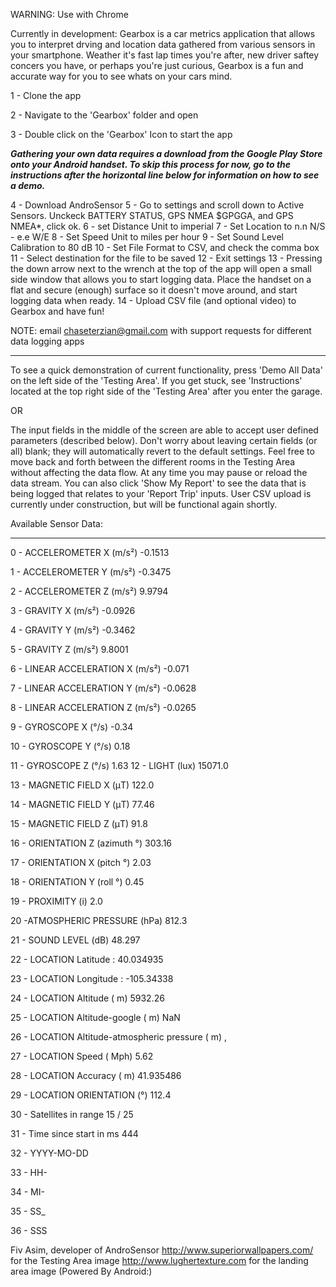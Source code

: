 WARNING: Use with Chrome

Currently in development: Gearbox is a car metrics application that allows you to interpret drving and location data gathered from various sensors in your smartphone. Weather it's fast lap times you're after, new driver saftey concers you have, or perhaps you're just curious, Gearbox is a fun and accurate way for you to see whats on your cars mind.

1 - Clone the app

2 - Navigate to the 'Gearbox' folder and open

3 - Double click on the 'Gearbox' Icon to start the app

***Gathering your own data requires a download from the Google Play Store onto your Android handset. To skip this process for now, go to the instructions after the horizontal line below for information on how to see a demo.***

4 - Download AndroSensor
5 - Go to settings and scroll down to Active Sensors.  Unckeck BATTERY STATUS, GPS 	   NMEA $GPGGA, and GPS NMEA*, click ok.
6 - set Distance Unit to imperial
7 - Set Location to n.n N/S - e.e W/E
8 - Set Speed Unit to miles per hour
9 - Set Sound Level Calibration to 80 dB
10 - Set File Format to CSV, and check the comma box
11 - Select destination for the file to be saved
12 - Exit settings
13 - Pressing the down arrow next to the wrench at the top of the app will open a small side window that allows you to start logging data.  Place the handset on a flat and secure (enough) surface so it doesn't move around, and start logging data when ready.
14 - Upload CSV file (and optional video) to Gearbox and have fun! 

NOTE: email chaseterzian@gmail.com with support requests for different data logging apps
____________________________________________________


To see a quick demonstration of current functionality, press 'Demo All Data' on the left side of the 'Testing Area'. If you get stuck, see 'Instructions' located at the top right side of the 'Testing Area' after you enter the garage.

OR

The input fields in the middle of the screen are able to accept user defined parameters (described below). Don't worry about leaving certain fields (or all) blank; they will automatically revert to the default settings. Feel free to move back and forth between the different rooms in the Testing Area without affecting the data flow.  At any time you may pause or reload the data stream. You can also click 'Show My Report' to see the data that is being logged that relates to your 'Report Trip' inputs. User CSV upload is currently under construction, but will be functional again shortly.


Available Sensor Data:
_____________________

0 - ACCELEROMETER X (m/s²)
-0.1513

1 - ACCELEROMETER Y (m/s²)
-0.3475

2 - ACCELEROMETER Z (m/s²)
9.9794

3 - GRAVITY X (m/s²)
-0.0926

4 - GRAVITY Y (m/s²)
-0.3462

5 - GRAVITY Z (m/s²)
9.8001

6 - LINEAR ACCELERATION X (m/s²)
-0.071

7 - LINEAR ACCELERATION Y (m/s²)
-0.0628

8 - LINEAR ACCELERATION Z (m/s²)
-0.0265

9 - GYROSCOPE X (°/s)
-0.34

10 - GYROSCOPE Y (°/s)
0.18

11 -  GYROSCOPE Z (°/s)
1.63
12 - LIGHT (lux)
15071.0

13 - MAGNETIC FIELD X (μT)
122.0

14 - MAGNETIC FIELD Y (μT)
77.46

15 - MAGNETIC FIELD Z (μT)
91.8

16 - ORIENTATION Z (azimuth °)
303.16

17 - ORIENTATION X (pitch °)
2.03

18 - ORIENTATION Y (roll °)
0.45

19 - PROXIMITY (i)
2.0

20 -ATMOSPHERIC PRESSURE (hPa)
812.3

21 - SOUND LEVEL (dB)
48.297

22 - LOCATION Latitude :
40.034935

23 - LOCATION Longitude :
-105.34338

24 - LOCATION Altitude ( m)
5932.26

25 - LOCATION Altitude-google ( m)
NaN

26 - LOCATION Altitude-atmospheric pressure ( m)
,

27 - LOCATION Speed ( Mph)
5.62

28 - LOCATION Accuracy ( m)
41.935486

29 - LOCATION ORIENTATION (°)
112.4

30 - Satellites in range
15 / 25

31 - Time since start in ms
444

32 - YYYY-MO-DD

33 - HH-

34 - MI-

35 - SS_

36 - SSS

Fiv Asim, developer of AndroSensor
http://www.superiorwallpapers.com/ for the Testing Area image
http://www.lughertexture.com for the landing area image
(Powered By Android:)